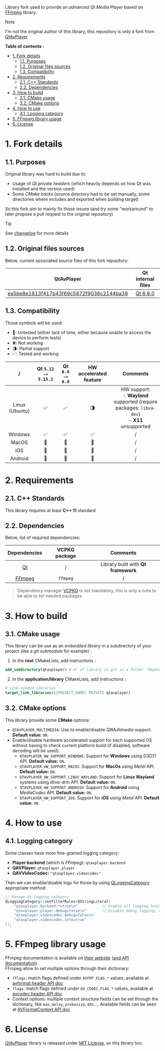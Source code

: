 Library fork used to provide an _advanced Qt Media Player_ based on [FFmpeg][ffmpeg-home] library.

> [!NOTE]
> I'm not the original author of this library, this repository is only a fork from [QtAvPlayer][qtavplayer-repo]

**Table of contents :**
- [1. Fork details](#1-fork-details)
  - [1.1. Purposes](#11-purposes)
  - [1.2. Original files sources](#12-original-files-sources)
  - [1.3. Compatibility](#13-compatibility)
- [2. Requirements](#2-requirements)
  - [2.1. C++ Standards](#21-c-standards)
  - [2.2. Dependencies](#22-dependencies)
- [3. How to build](#3-how-to-build)
  - [3.1. CMake usage](#31-cmake-usage)
  - [3.2. CMake options](#32-cmake-options)
- [4. How to use](#4-how-to-use)
  - [4.1. Logging category](#41-logging-category)
- [5. FFmpeg library usage](#5-ffmpeg-library-usage)
- [6. License](#6-license)

# 1. Fork details
## 1.1. Purposes

Original library was hard to build due to:
- Usage of _Qt private headers_ (which heavily depends on how Qt was installed and the version used)
- Some _CMake hacks_ (source directory had to be set manually, some directories where includes and exported when building target)

So this fork aim to mainly fix those issues (and try some "workaround" to later propose a pull request to the original repository)

> [!TIP]
> See [changelog][repo-changelog] for more details

## 1.2. Original files sources

Below, current associated source files of this fork repository:

| QtAvPlayer | Qt internal files |
|:-:|:-:|
| [ea5be8e1813f417b43f69c5872f9036c2144ba39](https://github.com/valbok/QtAVPlayer/commit/ea5be8e1813f417b43f69c5872f9036c2144ba39) | [Qt 6.8.0](https://github.com/qt/qtmultimedia/tree/6.8.0/src/multimedia/video) |

## 1.3. Compatibility

Those symbols will be used:
- :dizzy:: Untested (either lack of time, either because unable to access the device to perform tests)
- :x:: Not working
- :last_quarter_moon:: Partial support
- :white_check_mark:: Tested and working

| / | Qt `5.12 -> 5.15.2` | Qt `6.0 -> 6.8` | HW accelerated feature | Comments |
|:-:|:-:|:-:|:-:|:-:|
| Linux (Ubuntu) | :white_check_mark: | :white_check_mark: | :last_quarter_moon: | HW support:<br>- **Wayland** supported (require packages: `libva-dev`)<br>- **X11** unsupported |
| Windows | :white_check_mark: | :white_check_mark: | :white_check_mark: | / |
| MacOS | :dizzy: | :dizzy: | :dizzy: | / |
| iOS | :dizzy: | :dizzy: | :dizzy: | / |
| Android | :dizzy: | :dizzy: | :dizzy: | / |
 
# 2. Requirements
## 2.1. C++ Standards

This library requires at least **C++ 11** standard

## 2.2. Dependencies

Below, list of required dependencies:

| Dependencies | VCPKG package | Comments |
|:-:|:-:|:-:|
| [Qt][qt-official] | / | Library built with **Qt framework** |
| [FFmpeg][ffmpeg-home] | `ffmpeg` | / |

> Dependency manager [VCPKG][vcpkg-tutorial] is not mandatory, this is only a note to be able to list needed packages

# 3. How to build
## 3.1. CMake usage
This library can be use as an _embedded library_ in a subdirectory of your project (like a _git submodule_ for example) :
1. In the **root** CMakeLists, add instructions :
```cmake
add_subdirectory(qtavplayer) # Or if library is put in a folder "dependencies" : add_subdirectory(dependencies/qtavplayer)
```

2. In the **application/library** CMakeLists, add instructions :
```cmake
# Link needed libraries
target_link_libraries(${PROJECT_NAME} PRIVATE qtavplayer)
```

## 3.2. CMake options

This library provide some **CMake** options:
- `QTAVPLAYER_MULTIMEDIA`: Use to enable/disable _QtMultimedia_ support. **Default value:** `ON`.
- Enable/disable hardware accelerated support for each supported OS without having to check current platform build (if disabled, software decoding will be used):
  - `QTAVPLAYER_HW_SUPPORT_WINDOWS`: Support for **Windows** using _D3D11_ API. **Default value:** `ON`.
  - `QTAVPLAYER_HW_SUPPORT_MACOS`: Support for **MacOs** using _Metal_ API. **Default value:** `ON`.
  - `QTAVPLAYER_HW_SUPPORT_LINUX_WAYLAND`: Support for **Linux Wayland** systems using _libva-drm_ API. **Default value:** `ON`.
  - `QTAVPLAYER_HW_SUPPORT_ANDROID`: Support for **Android** using _MediaCodec_ API. **Default value:** `ON`.
  - `QTAVPLAYER_HW_SUPPORT_IOS`: Support for **iOS** using _Metal_ API. **Default value:** `ON`.

# 4. How to use
## 4.1. Logging category

Some classes have more fine-grained logging category:
- **Player backend** (which is _FFmpeg_): `qtavplayer.backend`
- **QAVPlayer:** `qtavplayer.player`
- **QAVVideoCodec:** `"qtavplayer.videocodec"`

Then we can enable/disable logs for those by using [QLoggingCategory][qt-doc-qlogging] appropriate method:
```cpp
// Manage Qt logging category
QLoggingCategory::setFilterRules(QStringLiteral(
    "qtavplayer.backend.*=true\n"           // Enable all logging level for "backend" category
    "qtavplayer.player.debug=false\n"       // Disable debug logging, all others are enabled
    "qtavplayer.videocodec.debug=false\n"
    "qtavplayer.videocodec.info=true"
));
```

# 5. FFmpeg library usage

FFmpeg documentation is available on [their website][ffmpeg-home] ([and API documentation][ffmpeg-doc-api]).  
FFmpeg allow to set multiple options through their dictionary:
- `fflags`: match flags defined under `AVFMT_FLAG_*` values, available at [avformat header API doc][ffmpeg-doc-api-fflags]
- `flags`: match flags defined under `AV_CODEC_FLAG_*` values, available at [avcodec header API doc][ffmpeg-doc-api-flags]
- Context options: multiple context structure fields can be set through the dictionary, like `max_delay`, `probesize`, etc.... Available fields can be seen at [AVFormatContext API doc][ffmpeg-doc-api-context]

# 6. License

[QtAvPlayer][qtavplayer-repo] library is released under [MIT License][repo-license], so this library too.

<!-- Links of this repository -->
[repo-changelog]: CHANGELOG.md
[repo-license]: LICENSE.md

<!-- External links -->
[doxygen-official]: https://www.doxygen.nl/index.html
[ffmpeg-home]: https://www.ffmpeg.org/
[ffmpeg-doc-api]: https://ffmpeg.org/doxygen/trunk/index.html
[ffmpeg-doc-api-context]: https://ffmpeg.org/doxygen/trunk/structAVFormatContext.html
[ffmpeg-doc-api-flags]: https://www.ffmpeg.org/doxygen/trunk/group__lavc__core.html
[ffmpeg-doc-api-fflags]: https://www.ffmpeg.org/doxygen/trunk/avformat_8h.html
[gtest-repo]: https://github.com/google/googletest
[qtavplayer-repo]: https://github.com/valbok/QtAVPlayer
[qt-doc-qlogging]: https://doc.qt.io/qt-6/qloggingcategory.html

[qt-official]: https://www.qt.io/
[qt-installer]: https://www.qt.io/download-qt-installer

[vcpkg-tutorial]: https://github.com/legerch/develop-memo/tree/master/Toolchains/Build%20systems/VCPKG